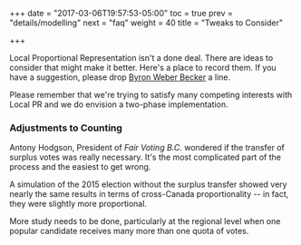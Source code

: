 +++
date = "2017-03-06T19:57:53-05:00"
toc = true
prev = "details/modelling"
next = "faq"
weight = 40
title = "Tweaks to Consider"

+++

Local Proportional Representation isn't a done deal.  There are ideas to consider that might
make it better.  Here's a place to record them.  If you have a suggestion, please
drop [Byron Weber Becker](mailto:info@localpr.ca) a line.

Please remember that we're trying to satisfy many competing interests with Local PR and we
do envision a two-phase implementation.

### Adjustments to Counting

Antony Hodgson, President of *Fair Voting B.C.* wondered if the transfer of surplus
votes was really necessary.  It's the most complicated part of the process and the
easiest to get wrong.

A simulation of the 2015 election without the surplus transfer showed very nearly the
same results in terms of cross-Canada proportionality -- in fact, they were slightly
more proportional.  

More study needs to be done, particularly at the regional level when one popular
candidate receives many more than one quota of votes.


